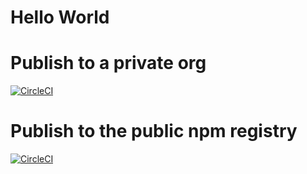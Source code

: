 # Hello World

# Publish to a private org
[![CircleCI](https://circleci.com/gh/gkhunger-personal/NodeHW/tree/master.svg?style=svg)](https://circleci.com/gh/gkhunger-personal/NodeHW/tree/master)

# Publish to the public npm registry
[![CircleCI](https://circleci.com/gh/gkhunger-personal/NodeHW/tree/publish_public.svg?style=svg)](https://circleci.com/gh/gkhunger-personal/NodeHW/tree/publish_public)
